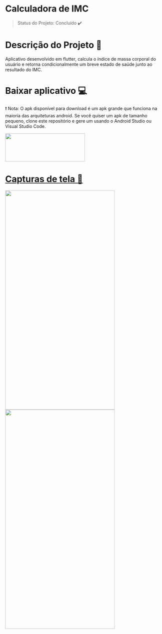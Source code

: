 # Calculadora de IMC
> Status do Projeto: Concluído :heavy_check_mark:
# Descrição do Projeto  :pencil:
Aplicativo desenvolvido em flutter,  calcula o índice de massa corporal do usuário e retorna condicionalmente um breve estado de saúde junto ao resultado do IMC.
# Baixar aplicativo 💻
 :exclamation: Nota: O apk disponível para download é um apk grande que funciona na maioria das arquiteturas android. Se você  quiser um apk de tamanho pequeno, clone este repositório e gere um usando o Android Studio ou Visual Studio Code.

<a href="https://github.com/monteiroricardo/CALC_IMC/blob/master/arquivos/app.apk">
<img src="https://github.com/monteiroricardo/CALC_IMC/blob/master/arquivos/apk_btn.png" width="255" height="90" />
</ a>

# Capturas de tela :mag_right: 



<div>
<a>
    <img src="https://github.com/monteiroricardo/CALC_IMC/blob/master/arquivos/cap01.png"  width="350"
               height="700"
	display: inline-block;
/>
</a>
<a>
    <img src="https://github.com/monteiroricardo/CALC_IMC/blob/master/arquivos/cap02.png"  width="350"
               height="700"
	display: inline-block;
/>
</a>
<!--
。　　　　•　 　ﾟ　　。
　　.　　　.　　　 　　.　　　　　。　　 。　.
　.　　 。　 ඞ 。　 . •
• Ricardin was not the Impostor　 。　.
　 　　。　　 　　　　ﾟ　　　.　 　　　.
,　　　　.　 .　　 .

-->
<!--
⣿⣿⣿⣿⣿⣿⣿⣿⣿⣿⣿⠿⠿⠿⠿⠿⠿⠿⠿⢿⣿⣿⣿⣿⣿⣿⣿⣿⣿⣿
⣿⣿⣿⣿⣿⣿⣿⣿⠟⠉⠄⣀⣠⣤⣤⣤⣤⣤⣀⡀⠄⠈⠙⠿⣿⣿⣿⣿⣿⣿
⣿⣿⣿⣿⣿⣿⣿⠃⠄⢠⣾⣿⣿⣿⣿⣿⠿⠿⠿⠿⠷⠦⠄⠄⠉⣿⣿⣿⣿⣿ 
⣿⣿⣿⣿⣿⣿⠇⠄⢀⣿⣿⣿⡟⠁⠄⣀⣀⣠⣤⣤⣤⣤⣄⣀⡀⠈⠙⢿⣿⣿ 
⣿⡿⠿⠟⠛⠛⠄⠄⣼⣿⣿⣿⠄⠄⠄⠹⣿⣿⣿⣿⣿⣿⣿⣿⣿⣶⡀⠈⢻⣿ 
⣿⠁⠄⣠⣤⣤⠄⠄⣿⣿⣿⣿⡄⠄⠄⠄⠈⠙⠛⠛⠛⠛⠛⠛⠋⠉⠄⠄⢸⣿ 
⡟⠄⠄⣿⣿⡏⠄⠄⣿⣿⣿⣿⣷⣄⠄⠄⠄⠄⠄⠄⠄⠄⠄⠄⠄⠄⠄⣠⣿⣿ 
⡏⠄⠄⣿⣿⡇⠄⠄⣿⣿⣿⣿⣿⣿⣷⣶⣦⣤⣤⣤⣤⣶⣶⣶⣿⠄⠄⢿⣿⣿ 
⠇⠄⢰⣿⣿⡇⠄⠄⣿⣿⣿⣿⣿⣿⣿⣿⣿⣿⣿⣿⣿⣿⣿⣿⣿⠄⠄⢸⣿⣿ 
⡀⠄⠸⣿⣿⡇⠄⠄⣿⣿⣿⣿⣿⣿⣿⣿⣿⣿⣿⣿⣿⣿⣿⣿⣿⠄⠄⢸⣿⣿ 
⣇⠄⠄⣿⣿⣧⠄⠄⣿⣿⣿⣿⣿⣿⣿⣿⣿⣿⣿⣿⣿⣿⣿⣿⡏⠄⠄⣿⣿⣿ 
⣿⣄⡀⠈⠉⠉⠄⠄⣿⣿⣿⣿⣿⣿⠛⠛⠛⠛⠛⠛⠛⢛⣿⣿⠃⠄⢸⣿⣿⣿ 
⣿⣿⣿⣶⣶⣶⠄⠄⢸⣿⣿⣿⣿⡏⠄⠄⢠⠄⠄⢰⣾⣿⣿⡏⠄⠄⣼⣿⣿⣿ 
⣿⣿⣿⣿⣿⣿⠄⠄⢸⣿⣿⣿⣿⡇⠄⠄⣿⣆⠄⠘⠿⠿⠿⠇⠄⣠⣿⣿⣿⣿ 
⣿⣿⣿⣿⣿⣿⣆⠄⠄⠈⠉⠉⠁⠄⢀⣸⣿⣿⣶⣤⣤⣤⣠⣤⣶⣿⣿⣿⣿⣿ 
-->
